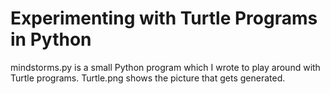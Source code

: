 # Experimenting with Turtle Programs in Python
mindstorms.py is a small Python program which I wrote to play around
with Turtle programs.
Turtle.png shows the picture that gets generated.
